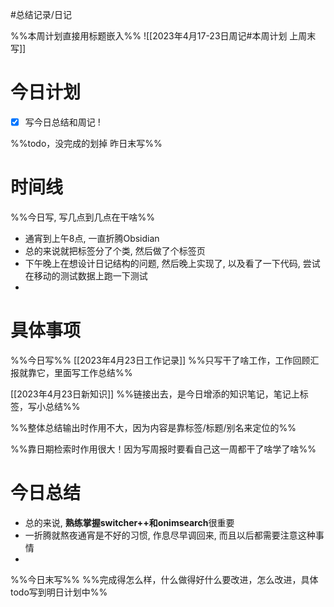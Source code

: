 #总结记录/日记

%%本周计划直接用标题嵌入%%
![[2023年4月17-23日周记#本周计划 上周末写]]


# 今日计划
- [x] 写今日总结和周记 !

%%todo，没完成的划掉 
昨日末写%%

# 时间线 
%%今日写, 写几点到几点在干啥%%
- 通宵到上午8点, 一直折腾Obsidian
- 总的来说就把标签分了个类, 然后做了个标签页
- 下午晚上在想设计日记结构的问题, 然后晚上实现了, 以及看了一下代码, 尝试在移动的测试数据上跑一下测试
- 

# 具体事项 
%%今日写%%
[[2023年4月23日工作记录]]
%%只写干了啥工作，工作回顾汇报就靠它，里面写工作总结%%

[[2023年4月23日新知识]]
%%链接出去，是今日增添的知识笔记，笔记上标签，写小总结%%

%%整体总结输出时作用不大，因为内容是靠标签/标题/别名来定位的%%

%%靠日期检索时作用很大！因为写周报时要看自己这一周都干了啥学了啥%%

# 今日总结
- 总的来说, **熟练掌握switcher++和onimsearch**很重要
- 一折腾就熬夜通宵是不好的习惯, 作息尽早调回来, 而且以后都需要注意这种事情
- 


%%今日末写%%
%%完成得怎么样，什么做得好什么要改进，怎么改进，具体todo写到明日计划中%%
